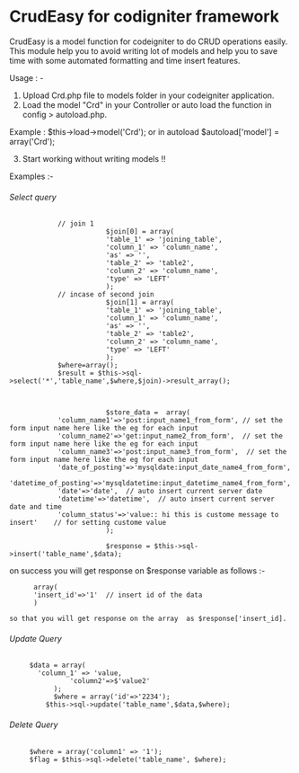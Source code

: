 # CrudEasy for codigniter framework
CrudEasy is a model function for codeigniter to do CRUD operations easily. This module help you to avoid writing lot of models and help you to save time with some automated formatting and time insert features.


Usage : -

1. Upload Crd.php file to models folder in your codeigniter application.
2. Load the model "Crd" in your Controller or auto load the function in config > autoload.php.

Example : $this->load->model('Crd'); or in autoload $autoload['model'] = array('Crd');

3. Start working without writing models !! 

Examples :-

###### Select query 
```
            // join 1 
						$join[0] = array(
						'table_1' => 'joining_table',
						'column_1' => 'column_name',
						'as' => '',
						'table_2' => 'table2',
						'column_2' => 'column_name',
						'type' => 'LEFT'   
						);		
            // incase of second join
						$join[1] = array(
						'table_1' => 'joining_table',
						'column_1' => 'column_name',
						'as' => '',
						'table_2' => 'table2',
						'column_2' => 'column_name',
						'type' => 'LEFT'   
						);									
            $where=array();
            $result = $this->sql->select('*','table_name',$where,$join)->result_array();
						
            
   						
						$store_data =  array(
            'column_name1'=>'post:input_name1_from_form', // set the form input name here like the eg for each input
            'column_name2'=>'get:input_name2_from_form',  // set the form input name here like the eg for each input   
            'column_name3'=>'post:input_name3_from_form',  // set the form input name here like the eg for each input
            'date_of_posting'=>'mysqldate:input_date_name4_from_form',   
            'datetime_of_posting'=>'mysqldatetime:input_datetime_name4_from_form',
            'date'=>'date',  // auto insert current server date 
            'datetime'=>'datetime',  // auto insert current server date and time
            'column_status'=>'value:: hi this is custome message to insert'    // for setting custome value 
						);

						$response = $this->sql->insert('table_name',$data);	         
```
on success you will get response on $response variable as follows :-
```
      array(
      'insert_id'=>'1'  // insert id of the data 
      )
```      
    so that you will get response on the array  as $response['insert_id].
 
 ###### Update Query
   
 ```   
      $data = array(
        'column_1' => 'value,
				'column2'=>$'value2'
			);
			$where = array('id'=>'2234');
		  $this->sql->update('table_name',$data,$where);
   ```
   
   
  ###### Delete Query    
      
 		 $where = array('column1' => '1'); 
		 $flag = $this->sql->delete('table_name', $where);     
       
       
